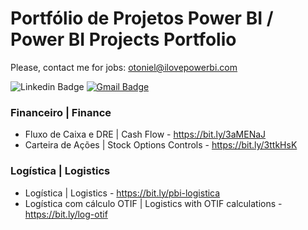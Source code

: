 # Portfólio de Projetos Power BI / Power BI Projects Portfolio
Please, contact me for jobs: otoniel@ilovepowerbi.com

![Linkedin Badge](https://img.shields.io/badge/LinkedIn-Otoniel-blue?style=flat-square&logo=Linkedin&logoColor=white&link=[https://www.linkedin.com/in/otoniel/](https://www.linkedin.com/in/otoniel/)](https://www.linkedin.com/in/otoniel/))
[![Gmail Badge](https://img.shields.io/badge/-otoniel@ilovepowerbi.com-c14438?style=flat-square&logo=Gmail&logoColor=white&link=mailto:otoniel@ilovepowerbi.com)](mailto:otoniel@ilovepowerbi.com)

### Financeiro | Finance
* Fluxo de Caixa e DRE | Cash Flow - https://bit.ly/3aMENaJ
* Carteira de Ações | Stock Options Controls - https://bit.ly/3ttkHsK

### Logística | Logistics
* Logística | Logistics - https://bit.ly/pbi-logistica
* Logística com cálculo OTIF | Logistics with OTIF calculations - https://bit.ly/log-otif

